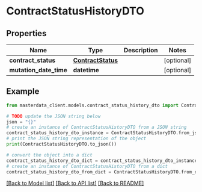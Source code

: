# ContractStatusHistoryDTO


## Properties

Name | Type | Description | Notes
------------ | ------------- | ------------- | -------------
**contract_status** | [**ContractStatus**](ContractStatus.md) |  | [optional] 
**mutation_date_time** | **datetime** |  | [optional] 

## Example

```python
from masterdata_client.models.contract_status_history_dto import ContractStatusHistoryDTO

# TODO update the JSON string below
json = "{}"
# create an instance of ContractStatusHistoryDTO from a JSON string
contract_status_history_dto_instance = ContractStatusHistoryDTO.from_json(json)
# print the JSON string representation of the object
print(ContractStatusHistoryDTO.to_json())

# convert the object into a dict
contract_status_history_dto_dict = contract_status_history_dto_instance.to_dict()
# create an instance of ContractStatusHistoryDTO from a dict
contract_status_history_dto_from_dict = ContractStatusHistoryDTO.from_dict(contract_status_history_dto_dict)
```
[[Back to Model list]](../README.md#documentation-for-models) [[Back to API list]](../README.md#documentation-for-api-endpoints) [[Back to README]](../README.md)



